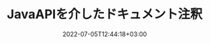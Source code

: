 ---
############################# Static ############################
layout: "product"
date: 2022-07-05T12:44:18+03:00
draft: false

product: "Annotation"
product_tag: "annotation"
platform: "Java"
platform_tag: "java"

############################# Head ############################
head_title: "JavaドキュメントアノテーションAPI| PDF WordExcelPPTX画像の表示と注釈"
head_description: "Javaドキュメント注釈API。 PDF Word DOCX、Excel XLSX、PPTX、EML EMLX、VSS VSD、OTP、CAD、および画像ファイル形式の表示、タグ付け、コメント、および注釈付け."

############################# Header ############################
title: "JavaAPIを介したドキュメント注釈"
description: "外部ソフトウェアをインストールせずに、PDF、HTML、MS Office、およびその他のドキュメント形式を表示および注釈付けする機能を備えたJavaアプリケーションを構築します."
button:
    enable: true
    icon: "fas fa-arrow-down"
    label: "無料トライアルをダウンロード"
    link: "https://downloads.groupdocs.com/annotation/java"

############################# SubMenu ############################
submenu:
    enable: true
    
    left:
        img_alt: "GroupDocs.Annotation for Java"
        image: "https://www.groupdocs.cloud/templates/groupdocs/images/product-logos/groupdocs-annotation-java.png"
        product: "GroupDocs.Annotation"
        platform: "Java"

    middle:
        button:
            - link: "#overview"
              text: "概要"

            - link: "#features"
              text: "特徴"

            - link: "#support"
              text: "サポート"

            - link: "https://products.groupdocs.app/annotation"
              text: "ライブデモ"

            - link: "https://purchase.groupdocs.com/pricing/annotation/java"
              text: "価格設定"

    right:
        link_download: "https://downloads.groupdocs.com/annotation"
        link_learn: "https://docs.groupdocs.com/annotation/java/"
        link_buy: "https://purchase.groupdocs.com"

############################# Overview ############################
overview:
    enable: true
    content: |
      GroupDocs.Annotation Java APIは、Android、MacOS、Linux、Windowsなどのさまざまなプラットフォームやオペレーティングシステムでドキュメントの注釈を操作できるようにする製品です。 GroupDocs.Annotationは、多くの利点を提供するシンプルなAPIを備えたライブラリを提供します。たとえば、データの機密性を維持する必要がある場合、ライブラリを操作するために必要な電力を選択する必要がある場合、または注釈を使用して作業を部分的に変更する必要がある場合、ライブラリは非常に優れています。軽量で柔軟性があります。

        GroupDocs.Annotation for Java APIを使用すると、テキスト、ポリライン、エリア、アンダーライン、ポイント、透かし、矢印、楕円、テキスト置換、距離、テキストフィールド、リソース編集などのさまざまな種類の注釈を操作できます。 。また、PDF、HTML、Microsoft Office Word、Excelスプレッドシート、PowerPointプレゼンテーション、Visio、Outlook電子メール、画像、メタファイル、CAD描画、その他のさまざまな形式など、最も一般的なドキュメント形式をサポートしています。 APIは、ドキュメントページのサムネイルを取得する機能を提供し、PDFファイルとの間の注釈のインポートとエクスポートをサポートします。

        ライブラリを使用して、[追加]（/annotation/java/add/bmp/）、[編集]（/annotation/java/edit/bmp/）、[エキス]（/annotation/java/extract/bmp/） および[消去]（/annotation/java/remove/bmp/） ドキュメントからの注釈、ドキュメントのローテーション、サムネイルソリューションの変更、これはすべての可能性の完全なリストではありません。また、サポートされているすべてのドキュメント形式内の要件に従って注釈プロパティをカスタマイズするための包括的なデータオブジェクトのセットも提供します。

        Java APIのGroupDocs.Annotationの操作は非常に簡単で、いくつかの基本的な手順で構成されています。最初にライセンスを設定し、次に操作するファイルを選択し、ドキュメントの注釈（削除/編集/抽出/削除）を使用して何らかの方法で操作し、結果を保存する必要があります。詳細については、製品の[ドキュメント]（https://docs.groupdocs.com/annotation/java/getting-started/） または[例]（https://github.com/groupdocs-annotation/GroupDocs.Annotation-for-Java） セット。

        GroupDocs.Annotationは定期的に更新され、お客様をサポ​​ートします。いつでも質問したり、アイデアを送信したり、新しいもののニーズについて教えてください。新しいバージョンで喜んで実装します。
    tabs:
      enable: true
      
      ## TAB ONE ##
      tab_one:
        description: |
          以下は、Java用のGroupDocs.Annotationの概要です。
      
        right:
          enable: true
          icon: "fab fa-html5"
          title: "概要"
          content: |
            *注釈を追加
            *注釈のエクスポート
            *注釈のインポート
            *返信ベースのコメント
            *注釈の互換性
      
      ## TAB TWO ##
      tab_two:
        description: |
          GroupDocs.Annotation for Javaは、Microsoft Office、PDF、画像など、一般的な[ドキュメントファイル形式]（https://docs.groupdocs.com/annotation/java/supported-document-formats/）をすべてサポートしています。
        left:
          enable: true
          table:
            # table loop
            - title: "Microsoft Office Formats"
              content: |
                * **Word**: [DOC](/annotation/java/add/doc/), [DOCX](/annotation/java/add/docx/), [DOCM](/annotation/java/add/docm/), [DOT](/annotation/java/add/dot/), [DOTX](/annotation/java/add/dotx/), [RTF](/annotation/java/add/rtf/)
                * **Excel**: [XLS](/annotation/java/add/xls/), [XLSX](/annotation/java/add/xlsx/), [XLSB](/annotation/java/add/xlsb/), [XLSM](/annotation/java/add/xlsm/)
                * **PowerPoint**: [PPT](/annotation/java/add/ppt/), [PPTX](/annotation/java/add/pptx/), [PPS](/annotation/java/add/pps/), [PPSX](/annotation/java/add/ppsx/), [POTM](/annotation/java/add/potm/), [POTX](/annotation/java/add/potx/), [PPSM](/annotation/java/add/ppsm/), [PPTM](/annotation/java/add/pptm/), [WMF](/annotation/java/add/wmf/), [EMF](/annotation/java/add/emf/)
                * **Outlook**: [EML](/annotation/java/add/eml/), [EMLX](/annotation/java/add/emlx/), [MSG](/annotation/java/add/msg/)
                * **Visio**: [VSS](/annotation/java/add/vss/), [VST](/annotation/java/add/vst/), [VSD](/annotation/java/add/vsd/), [VSDX](/annotation/java/add/vsdx/), [VSX](/annotation/java/add/vsx/)

        right:
          enable: true
          table:
            # table loop
            - title: "その他のフォーマット"
              content: |
                * **Portable**: [PDF](/annotation/java/add/pdf/) (PDF/A-1a, PDF/A-1b, PDF/A-2a)
                * **OpenDocument**: [ODT](/annotation/java/add/odt/), [ODS](/annotation/java/add/ods/), [ODP](/annotation/java/add/odp/)
                * **Images**: [BMP](/annotation/java/add/bmp/), [JPG](/annotation/java/add/jpg/), [JPEG](/annotation/java/add/jpeg/), [TIFF](/annotation/java/add/tiff/), [TIF](/annotation/java/add/tif/), [PNG](/annotation/java/add/png/), [GIF](/annotation/java/add/gif/), [DCM](/annotation/java/add/dcm/), [DICOM](/annotation/java/add/dicom/)
                * **AutoCAD**: [DWG](/annotation/java/add/dwg/), [DXF](/annotation/java/add/dxf/), [CAD](/annotation/java/add/cad/)
                * **Other**: [HTM](/annotation/java/add/htm/), [HTML](/annotation/java/add/html/), [CSV](/annotation/java/add/csv/), [DJVU](/annotation/java/add/djvu/), [OTP](/annotation/java/add/otp/), [OTT](/annotation/java/add/ott/)

      ## TAB THREE ##
      tab_three:
        description: |
          GroupDocs.Annotation for Javaは、次のオペレーティングシステム、フレームワーク、およびパッケージマネージャーをサポートしています。
      
        left:
          enable: true
          table:
            - icon: "fab fa-windows"
              title: "オペレーティングシステム"
              content: |
                *MicrosoftWindowsデスクトップ
                * Microsoft Windows Server
                * Linux
                * マックOS

            - icon: "fas fa-code"
              title: "サポートされているフレームワーク"
              content: |
                * Java 7（1.7）以降

        right:
          enable: true
          table:
            - icon: "fas fa-cogs"
              title: "開発環境"
              content: |
                * NetBeans
                * IntelliJ IDEA
                *Eclipse
            - icon: "fas fa-tools"
              title: "ビルド自動化ツール"
              content: |
                * Maven

############################# Features ############################
features:
    enable: true
    title: "GroupDocs.Annotation for Java Features"

    feature:
      - icon: "fas fa-copy"
        link: "https://docs.groupdocs.com/annotation/java/add-area-annotation/"
        content: "ドキュメントにエリア注釈を追加し、シンプルなコメントとネストされたコメントをリンクする"

      - icon: "fas fa-eye"
        link: "https://docs.groupdocs.com/annotation/java/add-arrow-annotation/"
        content: "矢印注釈を使用して特定のコンテンツをポイントする"

      - icon: "fas fa-bolt"
        link: "https://docs.groupdocs.com/annotation/java/add-watermark-annotation/"
        content: "テキストの透かしをPDF、スライド、Excelワークシート、画像、図に角度を付けて設定します"
      
      - icon: "fas fa-file-powerpoint"
        link: "https://docs.groupdocs.com/annotation/java/add-point-annotation/"
        content: "ポイント注釈を使用して、ドキュメント内の任意の場所にポップアップコメントを追加します"

      - icon: "fas fa-code"
        link: "https://docs.groupdocs.com/annotation/java/add-polyline-annotation/"
        content: "ポリライン注釈を使用して、線分、円弧セグメント、またはその両方のシーケンスを接続します"

      - icon: "fas fa-cloud"
        link: "https://docs.groupdocs.com/annotation/java/add-ellipse-annotation/"
        content: "PDF、Word文書、スプレッドシート、プレゼンテーション、図表、画像に楕円の注釈を追加する"

      - icon: "fas fa-remove-format"
        link: "https://docs.groupdocs.com/annotation/java/add-watermark-annotation/"
        content: "PDF、PowerPoint、Excel、画像、図の角度付き透かしを追加"

      - icon: "fas fa-comment-slash"
        link: "https://docs.groupdocs.com/annotation/java/extract-annotations-from-document/"
        content: "ドキュメントの画像表現におけるテキスト注釈のフェッチ座標"

      - icon: "fas fa-location-arrow"
        link: "https://docs.groupdocs.com/annotation/java/add-annotation-to-the-document/"
        content: "ドキュメント内の特定のテキストに下線を引く、取り消し線を引く、または変更する"

      - icon: "fas fa-border-all"
        link: "https://docs.groupdocs.com/annotation/java/add-annotation-to-the-document/"
        content: "ドキュメントにテキストスタンプまたは透かしとテキストフィールドを追加する"

      - icon: "fas fa-wrench"
        link: "https://docs.groupdocs.com/annotation/net/advanced-usage/"
        content: "WordドキュメントとPowerPointプレゼンテーション間の注釈のインポートとエクスポート"

      - icon: "fas fa-columns"
        link: "https://docs.groupdocs.com/annotation/java/add-annotation-to-the-document/"
        content: "Excelスプレッドシートに、テキスト、TextReplacement、透かし、およびリソース編集の注釈タイプで注釈を付ける"

      - icon: "fas fa-file-word"
        link: "https://docs.groupdocs.com/annotation/java/add-annotation-to-the-document/"
        content: "PowerPointプレゼンテーションとスライドにポリライン、取り消し線、下線、またはテキストの注釈を追加する"

      - icon: "fas fa-envelope"
        link: "https://docs.groupdocs.com/annotation/java/add-point-annotation/"
        content: "X、Y座標を使用したプレゼンテーションのマークポイント注釈"

      - icon: "fas fa-print"
        link: "https://docs.groupdocs.com/annotation/java/add-point-annotation/"
        content: "画像に取り消し線、テキスト、下線、またはポリラインの注釈を追加する"

      - icon: "fas fa-file-archive"
        link: "https://docs.groupdocs.com/annotation/java/get-file-info/"
        content: "VSSやVSDなどのVisioダイアグラムのドキュメント情報と画像を取得する"

      - icon: "fas fa-file-code"
        link: "https://docs.groupdocs.com/annotation/java/basic-usage/"
        content: "ドキュメントページのサムネイルを取得し、複数ページのTIFFファイルを操作する"
      
      - icon: "fas fa-file-excel"
        link: "https://docs.groupdocs.com/annotation/java/get-file-info/"
        content: "単一の関数呼び出しでドキュメントのすべての注釈を取得する"

      - icon: "fas fa-heading"
        link: "https://docs.groupdocs.com/annotation/java/add-link-annotation/"
        content: "PDF、Word、PowerPointプレゼンテーションにリンク注釈を追加する"

      - icon: "fas fa-project-diagram"
        link: "https://docs.groupdocs.com/annotation/java/add-point-annotation/"
        content: "PDF、Word、図、スライド、その他の主要なドキュメント形式のSVGパス解析のサポート"

      - icon: "fas fa-cube"
        link: "https://docs.groupdocs.com/annotation/java/technical-support/"
        content: "Word文書への透かし注釈の追加とテキスト置換のクリーンアップのサポート"

      - icon: "fab fa-uncharted"
        link: "https://docs.groupdocs.com/annotation/java/technical-support/"
        content: "テキスト注釈の図での形状処理のサポート"

      - icon: "fab fa-uncharted"
        link: "https://docs.groupdocs.com/annotation/java/advanced-usage/"
        content: "ドキュメントのページプレビューをキャッシュして時間を節約し、処理を高速化します"

      - icon: "fab fa-uncharted"
        link: "https://docs.groupdocs.com/annotation/java/add-annotation-to-the-document/"
        content: "古い形式でもWord、Excel、PowerPointドキュメントに簡単に注釈を付ける"

      - icon: "fab fa-uncharted"
        link: "https://docs.groupdocs.com/annotation/java/add-distance-annotation/"
        content: "Excel、PowerPoint、および図の距離注釈キャプションを表示する"

############################# Support ############################
support:
    enable: true

############################# Solutions ############################
solutions:
    enable: true
    title: "GroupDocs.Annotationは、他の一般的な開発環境向けのドキュメント表示APIを提供します"

    solution:
        - img_alt: "GroupDocs.Annotation for .NET"
          image: "https://www.groupdocs.cloud/templates/groupdocs/images/product-logos/groupdocs-annotation-net.png"
          product: "GroupDocs.Annotation"
          platform: ".NET"
          link: "/annotation/net/"

############################# Back to top ###############################
back_to_top:
  enable: true
---